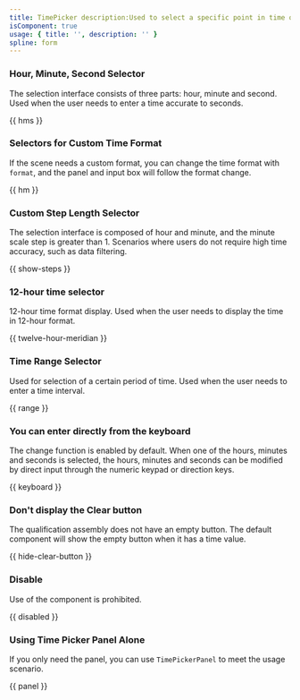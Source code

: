 ```yaml
---
title: TimePicker description:Used to select a specific point in time or a time period.
isComponent: true
usage: { title: '', description: '' }
spline: form
---
```


### Hour, Minute, Second Selector

The selection interface consists of three parts: hour, minute and second. Used when the user needs to enter a time accurate to seconds.

{{ hms }}

### Selectors for Custom Time Format

If the scene needs a custom format, you can change the time format with `format`, and the panel and input box will follow the format change.

{{ hm }}

### Custom Step Length Selector

The selection interface is composed of hour and minute, and the minute scale step is greater than 1. Scenarios where users do not require high time accuracy, such as data filtering.

{{ show-steps }}

### 12-hour time selector

12-hour time format display. Used when the user needs to display the time in 12-hour format.

{{ twelve-hour-meridian }}

### Time Range Selector

Used for selection of a certain period of time. Used when the user needs to enter a time interval.

{{ range }}

### You can enter directly from the keyboard

The change function is enabled by default. When one of the hours, minutes and seconds is selected, the hours, minutes and seconds can be modified by direct input through the numeric keypad or direction keys.

{{ keyboard }}

### Don't display the Clear button

The qualification assembly does not have an empty button. The default component will show the empty button when it has a time value.

{{ hide-clear-button }}

### Disable

Use of the component is prohibited.

{{ disabled }}

### Using Time Picker Panel Alone

If you only need the panel, you can use `TimePickerPanel` to meet the usage scenario.

{{ panel }}
